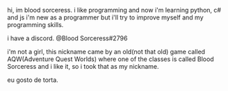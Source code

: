 hi, im blood sorceress.
i like programming and now i'm learning python, c# and js
i'm new as a programmer but i'll try to improve myself and my programming skills.

i have a discord. @Blood Sorceress#2796






i'm not a girl, this nickname came by an old(not that old) game called AQW(Adventure Quest Worlds)
where one of the classes is called Blood Sorceress and i like it, so i took that as my nickname.



eu gosto de torta.
